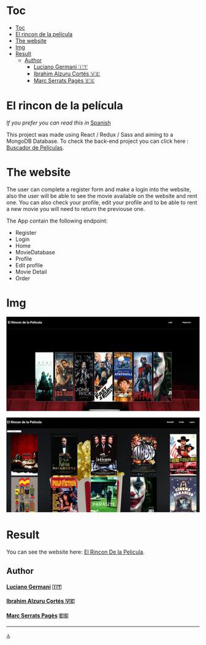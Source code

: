 # Toc

- [Toc](#toc)
- [El rincon de la película](#el-rincon-de-la-película)
- [The website](#the-website)
- [Img](#img)
- [Result](#result)
  - [Author](#author)
      - [Luciano Germani :it:](#luciano-germani-it)
      - [Ibrahim Alzuru Cortés  :venezuela:](#ibrahim-alzuru-cortés--venezuela)
      - [Marc Serrats Pagès :es:](#marc-serrats-pagès-es)



# El rincon de la película

*If you prefer you can read this in* [Spanish](README-ESP.md)

This project was made using React / Redux / Sass and aiming to a MongoDB Database. To check the back-end project you can click here : [Buscador de Películas](https://github.com/Germanilu/Buscador-De-Peliculas).

# The website

The user can complete a register form and make a login into the website, also the user will be able to see the movie available on the website and rent one.
You can also check your profile, edit your profile and to be able to rent a new movie you will need to return the previouse one. 

The App contain the following endpoint:

- Register
- Login
- Home
- MovieDatabase
- Profile
- Edit profile
- Movie Detail
- Order


# Img

![Home](./img-readme/Home.png)

![MovieDB](./img-readme//movieDb.png)

# Result

You can see the website here: [El Rincon De la Pelicula](https://dev.d1w3l4s3mddekq.amplifyapp.com/).

## Author 	

#### [Luciano Germani](https://github.com/Germanilu) :it:
#### [Ibrahim Alzuru Cortés ](https://github.com/ibralzuru) :venezuela:
#### [Marc Serrats Pagès](https://github.com/pagesMp) :es:




---------------------

[:top:](#toc)
